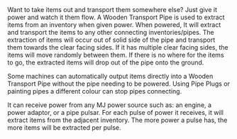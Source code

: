 <lore>
Want to take items out and transport them somewhere else? Just give it power and watch it them flow.
</lore>
<no_lore>
A Wooden Transport Pipe is used to extract items from an inventory when given power.
</no_lore>

<recipes stack="buildcrafttransport:pipe_wood_item"/>

<chapter name="Pipe Mechanics"/>
When powered, It will extract and transport the items to any other connecting inventories/pipes.
The extraction of items will occur out of solid side of the pipe and transport them towards the clear facing sides.
If it has multiple clear facing sides, the items will move randomly between them.
If there is no where for the items to go, the extracted items will drop out of the pipe onto the ground.

Some machines can automatically output items directly into a Wooden Transport Pipe without the pipe needing to be powered.
Using Pipe Plugs or painting pipes a different colour can stop pipes connecting.

<chapter name="Powering"/>
It can receive power from any MJ power source such as: an engine, a power adaptor, or a pipe pulsar.
<link to="buildcraftcore:block/engine_wood"/>
<link to="buildcrafttransport:item/plug_power_adaptor"/>
<link to="buildcraftsilicon:item/plug_pulsar"/> 
For each pulse of power it receives, it will extract items from the adjacent inventory.
The more power a pulse has, the more items will be extracted per pulse.

<usages stack="buildcrafttransport:pipe_wood_item"/>